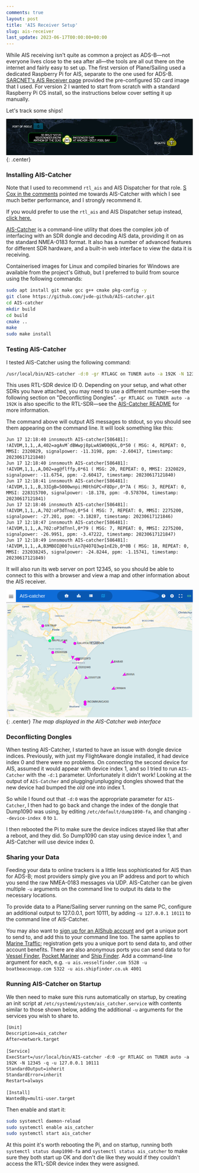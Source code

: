 ```yaml
---
comments: true
layout: post
title: 'AIS Receiver Setup'
slug: ais-receiver
last_update: 2023-06-17T00:00:00+00:00
---
```


While AIS receiving isn't quite as common a project as ADS-B&mdash;not everyone lives close to the sea after all&mdash;the tools are all out there on the internet and fairly easy to set up. The first version of Plane/Sailing used a dedicated Raspberry Pi for AIS, separate to the one used for ADS-B. [SARCNET's AIS Receiver page](https://www.sarcnet.org/ais-receiver.html) provided the pre-configured SD card image that I used. For version 2 I wanted to start from scratch with a standard Raspberry Pi OS install, so the instructions below cover setting it up manually.

Let's track some ships!

![Anthem of the Seas in Plane/Sailing](/hardware/planesailing/anthem.png){: .center}

### Installing AIS-Catcher

<div class="notes"><p>Note that I used to recommend <code>rtl_ais</code> and AIS Dispatcher for that role. <a href="/hardware/planesailing/#comment-16">S Cox in the comments</a> pointed me towards AIS-Catcher with which I see much better performance, and I strongly recommend it.</p>
<p>If you would prefer to use the <code>rtl_ais</code> and AIS Dispatcher setup instead, <a href="/hardware/planesailing/old-rtl-ais-setup">click here.</a></p></div>

[AIS-Catcher](https://github.com/jvde-github/AIS-catcher) is a command-line utility that does the complex job of interfacing with an SDR dongle and decoding AIS data, providing it on as the standard NMEA-0183 format. It also has a number of advanced features for different SDR hardware, and a built-in web interface to view the data it is receiving.

Containerised images for Linux and compiled binaries for Windows are available from the project's Github, but I preferred to build from source using the following commands:

```bash
sudo apt install git make gcc g++ cmake pkg-config -y
git clone https://github.com/jvde-github/AIS-catcher.git
cd AIS-catcher
mkdir build
cd build
cmake ..
make
sudo make install
```

### Testing AIS-Catcher

I tested AIS-Catcher using the following command:

```bash
/usr/local/bin/AIS-catcher -d:0 -gr RTLAGC on TUNER auto -a 192K -N 12345
```

This uses RTL-SDR device ID 0. Depending on your setup, and what other SDRs you have attached, you may need to use a different number&mdash;see the following section on "Deconflicting Dongles". `-gr RTLAGC on TUNER auto -a 192K` is also specific to the RTL-SDR&mdash;see the [AIS-Catcher README](https://github.com/jvde-github/AIS-catcher/blob/main/README.md) for more information.

The command above will output AIS messages to stdout, so you should see them appearing on the command line. It will look something like this:

```
Jun 17 12:18:40 innsmouth AIS-catcher[586481]: !AIVDM,1,1,,A,402=agAvM`dBWwpj8pLwASW00@GL,0*50 ( MSG: 4, REPEAT: 0, MMSI: 2320829, signalpower: -11.3198, ppm: -2.60417, timestamp: 20230617121840)
Jun 17 12:18:40 innsmouth AIS-catcher[586481]: !AIVDM,1,1,,A,D02=ag@flffp,0*61 ( MSG: 20, REPEAT: 0, MMSI: 2320829, signalpower: -11.6754, ppm: -2.60417, timestamp: 20230617121840)
Jun 17 12:18:41 innsmouth AIS-catcher[586481]: !AIVDM,1,1,,B,33IgB=5000wnpi:M0thGPC<F8Dpr,0*7A ( MSG: 3, REPEAT: 0, MMSI: 228315700, signalpower: -18.178, ppm: -0.578704, timestamp: 20230617121841)
Jun 17 12:18:46 innsmouth AIS-catcher[586481]: !AIVDM,1,1,,A,702:oP3dTno@,0*54 ( MSG: 7, REPEAT: 0, MMSI: 2275200, signalpower: -27.201, ppm: -3.18287, timestamp: 20230617121846)
Jun 17 12:18:47 innsmouth AIS-catcher[586481]: !AIVDM,1,1,,A,702:oP3dTnnl,0*79 ( MSG: 7, REPEAT: 0, MMSI: 2275200, signalpower: -26.9951, ppm: -3.47222, timestamp: 20230617121847)
Jun 17 12:18:49 innsmouth AIS-catcher[586481]: !AIVDM,1,1,,A,B3MBOI@00?uiLn7@4O7Q3wp1nE2b,0*0B ( MSG: 18, REPEAT: 0, MMSI: 232038245, signalpower: -24.8244, ppm: -1.15741, timestamp: 20230617121849)
```

It will also run its web server on port 12345, so you should be able to connect to this with a browser and view a map and other information about the AIS receiver.

![AIS-Catcher Map](/hardware/planesailing/ais-catcher.png){: .center}
*The map displayed in the AIS-Catcher web interface*

### Deconflicting Dongles

When testing AIS-Catcher, I started to have an issue with dongle device indices. Previously, with just my FlightAware dongle installed, it had device index 0 and there were no problems. On connecting the second device for AIS, assumed it would appear with device index 1, and so I tried to run `AIS-Catcher` with the `-d:1` parameter. Unfortunately it didn't work! Looking at the output of `AIS-Catcher` and plugging/unplugging dongles showed that the new device had bumped the *old* one into index 1.

So while I found out that `-d:0` was the appropriate parameter for `AIS-Catcher`, I then had to go back and change the index of the dongle that Dump1090 was using, by editing `/etc/default/dump1090-fa`, and changing `--device-index 0` to `1`.

I then rebooted the Pi to make sure the device indices stayed like that after a reboot, and they did. So Dump1090 can stay using device index 1, and AIS-Catcher will use device index 0.

### Sharing your Data

Feeding your data to online trackers is a little less sophisticated for AIS than for ADS-B; most providers simply give you an IP address and port to which you send the raw NMEA-0183 messages via UDP. AIS-Catcher can be given multiple `-u` arguments on the command line to output its data to the necessary locations.

To provide data to a Plane/Sailing server running on the same PC, configure an additional output to 127.0.0.1, port 10111, by adding `-u 127.0.0.1 10111` to the command line of AIS-Catcher.

You may also want to [sign up for an AIShub account](http://www.aishub.net/join-us) and get a unique port to send to, and add this to your command line too. The same applies to [Marine Traffic](https://www.marinetraffic.com/en/users/register/1/12); registration gets you a unique port to send data to, and other account benefits. There are also anonymous ports you can send data to for [Vessel Finder](https://stations.vesselfinder.com/become-partner), [Pocket Mariner](http://pocketmariner.com/ais-ship-tracking/cover-your-area/) and [Ship Finder](https://shipfinder.co/about/coverage/). Add a command-line argument for each, e.g. `-u ais.vesselfinder.com 5528 -u boatbeaconapp.com 5322 -u ais.shipfinder.co.uk 4001`

### Running AIS-Catcher on Startup

We then need to make sure this runs automatically on startup, by creating an init script at `/etc/systemd/system/ais_catcher.service` with contents similar to those shown below, adding the additional `-u` arguments for the services you wish to share to.

```
[Unit]
Description=ais_catcher
After=network.target

[Service]
ExecStart=/usr/local/bin/AIS-catcher -d:0 -gr RTLAGC on TUNER auto -a 192K -N 12345 -q -u 127.0.0.1 10111
StandardOutput=inherit
StandardError=inherit
Restart=always

[Install]
WantedBy=multi-user.target
```

Then enable and start it:

```bash
sudo systemctl daemon-reload
sudo systemctl enable ais_catcher
sudo systemctl start ais_catcher
```

At this point it's worth rebooting the Pi, and on startup, running both `systemctl status dump1090-fa` and `systemctl status ais_catcher` to make sure they both start up OK and don't die like they would if they couldn't access the RTL-SDR device index they were assigned.